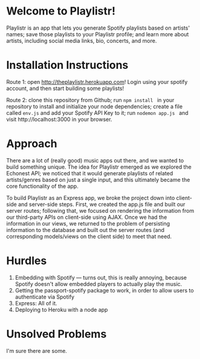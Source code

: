 # Welcome to Playlistr!

Playlistr is an app that lets you generate Spotify playlists based on artists' names; save those playlists to your Playlistr profile; and learn more about artists, including social media links, bio, concerts, and more. 

# Installation Instructions

Route 1: open http://theplaylistr.herokuapp.com! Login using your spotify account, and then start building some playlists!

Route 2: clone this repository from Github; run ``npm install `` in your repository to install and initialize your node dependencies; create a file called ` env.js ` and add your Spotify API Key to it; run `nodemon app.js ` and visit http://localhost:3000 in your browser.

# Approach

There are a lot of (really good) music apps out there, and we wanted to build something unique. The idea for Playlistr emerged as we explored the Echonest API; we noticed that it would generate playlists of related artists/genres based on just a single input, and this ultimately became the core functionality of the app. 

To build Playlistr as an Express app, we broke the project down into client-side and server-side steps. First, we created the app.js file and built our server routes; following that, we focused on rendering the information from our third-party APIs on  client-side using AJAX. Once we had the information in our views, we returned to the problem of persisting information to the database and built out the server routes (and corresponding models/views on the client side) to meet that need.

# Hurdles

1. Embedding with Spotify — turns out, this is really annoying, because Spotify doesn't allow embedded players to actually play the music.
2. Getting the passport-spotify package to work, in order to allow users to authenticate via Spotify
3. Express: All of it.
4. Deploying to Heroku with a node app

# Unsolved Problems

I'm sure there are some.
